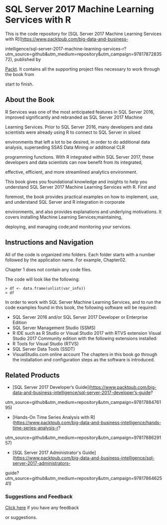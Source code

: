 # SQL Server 2017 Machine Learning Services with R
This is the code repository for [SQL Server 2017 Machine Learning Services with R](https://www.packtpub.com/big-data-and-business-

intelligence/sql-server-2017-machine-learning-services-r?utm_source=github&utm_medium=repository&utm_campaign=9781787283572), published by 

[Packt](https://www.packtpub.com/?utm_source=github). It contains all the supporting project files necessary to work through the book from 

start to finish.
## About the Book
R Services was one of the most anticipated features in SQL Server 2016, improved significantly and rebranded as SQL Server 2017 Machine 

Learning Services. Prior to SQL Server 2016, many developers and data scientists were already using R to connect to SQL Server in siloed 

environments that left a lot to be desired, in order to do additional data analysis, superseding SSAS Data Mining or additional CLR 

programming functions. With R integrated within SQL Server 2017, these developers and data scientists can now benefit from its integrated, 

effective, efficient, and more streamlined analytics environment.

This book gives you foundational knowledge and insights to help you understand SQL Server 2017 Machine Learning Services with R. First and 

foremost, the book provides practical examples on how to implement, use, and understand SQL Server and R integration in corporate 

environments, and also provides explanations and underlying motivations. It covers installing Machine Learning Services;maintaining, 

deploying, and managing code;and monitoring your services.


## Instructions and Navigation
All of the code is organized into folders. Each folder starts with a number followed by the application name. For example, Chapter02.

Chapter 1 does not contain any code files.

The code will look like the following:
```
> df <- data.frame(unlist(var_info))
> df
```

In order to work with SQL Server Machine Learning Services, and to run the code examples
found in this book, the following software will be required:
* SQL Server 2016 and/or SQL Server 2017 Developer or Enterprise Edition
* SQL Server Management Studio (SSMS)
* R IDE such as R Studio or Visual Studio 2017 with RTVS extension
Visual Studio 2017 Community edition with the following extensions installed:
* R Tools for Visual Studio (RTVS)
* SQL Server Data Tools (SSDT)
* VisualStudio.com online account
The chapters in this book go through the installation and configuration steps as the software
is introduced.

## Related Products
* [SQL Server 2017 Developer’s Guide](https://www.packtpub.com/big-data-and-business-intelligence/sql-server-2017-developer’s-guide?

utm_source=github&utm_medium=repository&utm_campaign=9781788476195)

* [Hands-On Time Series Analysis with R](https://www.packtpub.com/big-data-and-business-intelligence/hands-time-series-analysis-r?

utm_source=github&utm_medium=repository&utm_campaign=9781788629157)

* [SQL Server 2017 Administrator's Guide](https://www.packtpub.com/big-data-and-business-intelligence/sql-server-2017-administrators-

guide?utm_source=github&utm_medium=repository&utm_campaign=9781786462541)

### Suggestions and Feedback
[Click here](https://docs.google.com/forms/d/e/1FAIpQLSe5qwunkGf6PUvzPirPDtuy1Du5Rlzew23UBp2S-P3wB-GcwQ/viewform) if you have any feedback 

or suggestions.
